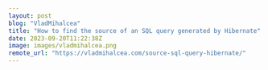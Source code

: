 ```yaml
---
layout: post
blog: "VladMihalcea"
title: "How to find the source of an SQL query generated by Hibernate"
date: 2023-09-20T11:22:38Z
image: images/vladmihalcea.png
remote_url: "https://vladmihalcea.com/source-sql-query-hibernate/"
---
```

